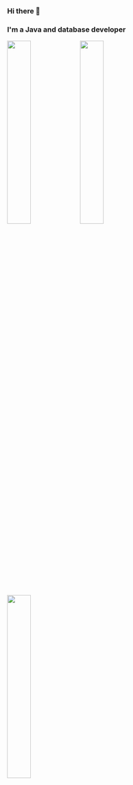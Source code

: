 ### Hi there 👋

### I'm a Java and database developer

<div id="header" align="left">  
  <img src="https://media.giphy.com/media/xTiTnxpQ3ghPiB2Hp6/giphy.gif" width="33%"/>
  <img src="https://media.giphy.com/media/bAQH7WXKqtIBrPs7sR/giphy.gif" width="33%"/>
  <img src="https://media.giphy.com/media/Su6BwkW2GelyTtRhNq/giphy.gif" width="33%"/>
</div>
